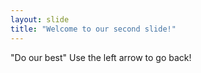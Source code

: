 ```yaml
---
layout: slide
title: "Welcome to our second slide!"
---
```

"Do our best"
Use the left arrow to go back!

